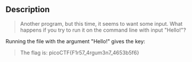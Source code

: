 ## Description

> Another program, but this time, it seems to want some input. What happens if you try to run it on the command line with input "Hello!"?

Running the file with the argument "Hello!" gives the key:

>The flag is: picoCTF{F1r57_4rgum3n7_4653b5f6} 
